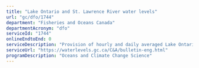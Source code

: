 ```yaml
---
title: "Lake Ontario and St. Lawrence River water levels"
url: "gc/dfo/1744"
department: "Fisheries and Oceans Canada"
departmentAcronym: "dfo"
serviceId: "1744"
onlineEndtoEnd: 0
serviceDescription: "Provision of hourly and daily averaged Lake Ontario and St. Lawrence river near real-time water level data to Environment and Climate Change Canada (National Hydrological Service), the US Army Corps of Engineers and to the Canadian Coast Guard (Marine Communications and Traffic Services)."
serviceUrl: "https://waterlevels.gc.ca/C&A/bulletin-eng.html"
programDescription: "Oceans and Climate Change Science"
---
```

